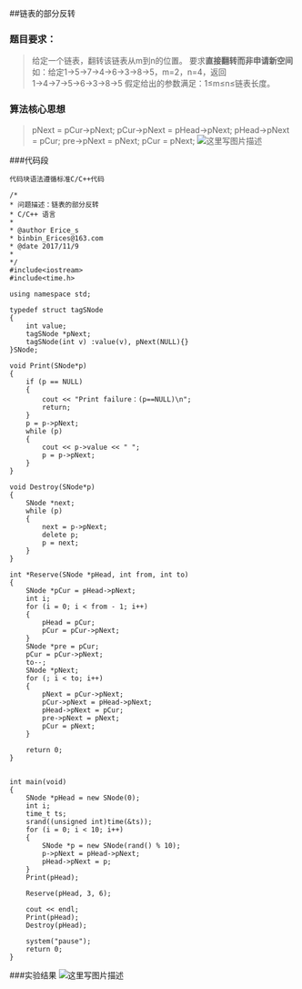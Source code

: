 ﻿##链表的部分反转


### 题目要求：

  >给定一个链表，翻转该链表从m到n的位置。
要求**直接翻转而非申请新空间**
 如：给定1→5→7→4→6→3→8→5，m=2，n=4，返回
1→4→7→5→6→3→8→5
假定给出的参数满足：1≤m≤n≤链表长度。



### 算法核心思想
>pNext = pCur->pNext;
		pCur->pNext = pHead->pNext;
		pHead->pNext = pCur;
		pre->pNext = pNext;
		pCur = pNext;
![这里写图片描述](http://img.blog.csdn.net/20171109115009224?watermark/2/text/aHR0cDovL2Jsb2cuY3Nkbi5uZXQvRXJpY2Vfcw==/font/5a6L5L2T/fontsize/400/fill/I0JBQkFCMA==/dissolve/70/gravity/SouthEast)

###代码段
```
代码块语法遵循标准C/C++代码

/*
* 问题描述：链表的部分反转
* C/C++ 语言
*
* @author Erice_s
* binbin_Erices@163.com
* @date 2017/11/9
*
*/
#include<iostream>
#include<time.h>

using namespace std;

typedef struct tagSNode
{
	int value;
	tagSNode *pNext;
	tagSNode(int v) :value(v), pNext(NULL){}
}SNode;

void Print(SNode*p)
{
	if (p == NULL)
	{
		cout << "Print failure：(p==NULL)\n";
		return;
	}
	p = p->pNext;
	while (p)
	{
		cout << p->value << " ";
		p = p->pNext;
	}
}

void Destroy(SNode*p)
{
	SNode *next;
	while (p)
	{
		next = p->pNext;
		delete p;
		p = next;
	}
}

int *Reserve(SNode *pHead, int from, int to)
{
	SNode *pCur = pHead->pNext;
	int i;
	for (i = 0; i < from - 1; i++)
	{
		pHead = pCur;
		pCur = pCur->pNext;
	}
	SNode *pre = pCur;
	pCur = pCur->pNext;
	to--;
	SNode *pNext;
	for (; i < to; i++)
	{
		pNext = pCur->pNext;
		pCur->pNext = pHead->pNext;
		pHead->pNext = pCur;
		pre->pNext = pNext;
		pCur = pNext;
	}

	return 0;
}


int main(void)
{
	SNode *pHead = new SNode(0);
	int i;
	time_t ts;
	srand((unsigned int)time(&ts));
	for (i = 0; i < 10; i++)
	{
		SNode *p = new SNode(rand() % 10);
		p->pNext = pHead->pNext;
		pHead->pNext = p;
	}
	Print(pHead);

	Reserve(pHead, 3, 6);
	 
	cout << endl;
	Print(pHead);
	Destroy(pHead);

	system("pause");
	return 0;
}
```
###实验结果
![这里写图片描述](http://img.blog.csdn.net/20171109115748337?watermark/2/text/aHR0cDovL2Jsb2cuY3Nkbi5uZXQvRXJpY2Vfcw==/font/5a6L5L2T/fontsize/400/fill/I0JBQkFCMA==/dissolve/70/gravity/SouthEast)
